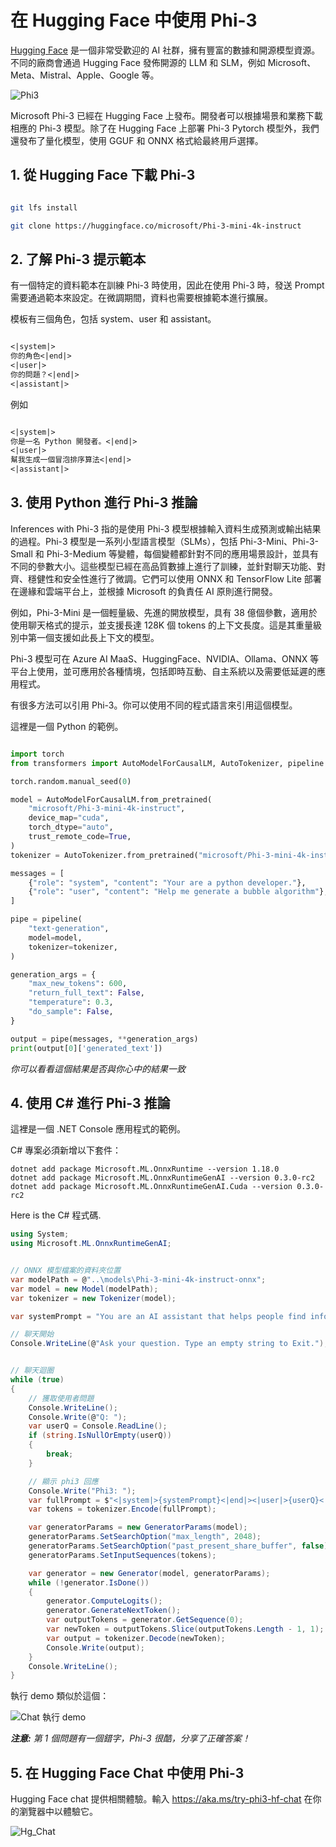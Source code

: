 ﻿# **在 Hugging Face 中使用 Phi-3**

[Hugging Face](https://huggingface.co/) 是一個非常受歡迎的 AI 社群，擁有豐富的數據和開源模型資源。不同的廠商會通過 Hugging Face 發佈開源的 LLM 和 SLM，例如 Microsoft、Meta、Mistral、Apple、Google 等。

![Phi3](../../imgs/02/Huggingface/Hg_Phi3.png)

Microsoft Phi-3 已經在 Hugging Face 上發布。開發者可以根據場景和業務下載相應的 Phi-3 模型。除了在 Hugging Face 上部署 Phi-3 Pytorch 模型外，我們還發布了量化模型，使用 GGUF 和 ONNX 格式給最終用戶選擇。

## **1. 從 Hugging Face 下載 Phi-3**

```bash

git lfs install 

git clone https://huggingface.co/microsoft/Phi-3-mini-4k-instruct

```

## **2. 了解 Phi-3 提示範本**

有一個特定的資料範本在訓練 Phi-3 時使用，因此在使用 Phi-3 時，發送 Prompt 需要通過範本來設定。在微調期間，資料也需要根據範本進行擴展。

模板有三個角色，包括 system、user 和 assistant。

```txt

<|system|>
你的角色<|end|>
<|user|>
你的問題？<|end|>
<|assistant|>

```

例如

```txt

<|system|>
你是一名 Python 開發者。<|end|>
<|user|>
幫我生成一個冒泡排序算法<|end|>
<|assistant|>

```

## **3. 使用 Python 進行 Phi-3 推論**

Inferences with Phi-3 指的是使用 Phi-3 模型根據輸入資料生成預測或輸出結果的過程。Phi-3 模型是一系列小型語言模型（SLMs），包括 Phi-3-Mini、Phi-3-Small 和 Phi-3-Medium 等變體，每個變體都針對不同的應用場景設計，並具有不同的參數大小。這些模型已經在高品質數據上進行了訓練，並針對聊天功能、對齊、穩健性和安全性進行了微調。它們可以使用 ONNX 和 TensorFlow Lite 部署在邊緣和雲端平台上，並根據 Microsoft 的負責任 AI 原則進行開發。

例如，Phi-3-Mini 是一個輕量級、先進的開放模型，具有 38 億個參數，適用於使用聊天格式的提示，並支援長達 128K 個 tokens 的上下文長度。這是其重量級別中第一個支援如此長上下文的模型。

Phi-3 模型可在 Azure AI MaaS、HuggingFace、NVIDIA、Ollama、ONNX 等平台上使用，並可應用於各種情境，包括即時互動、自主系統以及需要低延遲的應用程式。

有很多方法可以引用 Phi-3。你可以使用不同的程式語言來引用這個模型。

這裡是一個 Python 的範例。

```python

import torch
from transformers import AutoModelForCausalLM, AutoTokenizer, pipeline

torch.random.manual_seed(0)

model = AutoModelForCausalLM.from_pretrained(
    "microsoft/Phi-3-mini-4k-instruct", 
    device_map="cuda", 
    torch_dtype="auto", 
    trust_remote_code=True, 
)
tokenizer = AutoTokenizer.from_pretrained("microsoft/Phi-3-mini-4k-instruct")

messages = [
    {"role": "system", "content": "Your are a python developer."},
    {"role": "user", "content": "Help me generate a bubble algorithm"},
]

pipe = pipeline(
    "text-generation",
    model=model,
    tokenizer=tokenizer,
)

generation_args = {
    "max_new_tokens": 600,
    "return_full_text": False,
    "temperature": 0.3,
    "do_sample": False,
}

output = pipe(messages, **generation_args)
print(output[0]['generated_text'])


```

*你可以看看這個結果是否與你心中的結果一致*

## **4. 使用 C# 進行 Phi-3 推論**

這裡是一個 .NET Console 應用程式的範例。

C# 專案必須新增以下套件：

```
dotnet add package Microsoft.ML.OnnxRuntime --version 1.18.0
dotnet add package Microsoft.ML.OnnxRuntimeGenAI --version 0.3.0-rc2
dotnet add package Microsoft.ML.OnnxRuntimeGenAI.Cuda --version 0.3.0-rc2
```

Here is the C# 程式碼.

```csharp
using System;
using Microsoft.ML.OnnxRuntimeGenAI;


// ONNX 模型檔案的資料夾位置
var modelPath = @"..\models\Phi-3-mini-4k-instruct-onnx";
var model = new Model(modelPath);
var tokenizer = new Tokenizer(model);

var systemPrompt = "You are an AI assistant that helps people find information. Answer questions using a direct style. Do not share more information that the requested by the users.";

// 聊天開始
Console.WriteLine(@"Ask your question. Type an empty string to Exit.");


// 聊天迴圈
while (true)
{
    // 獲取使用者問題
    Console.WriteLine();
    Console.Write(@"Q: ");
    var userQ = Console.ReadLine();    
    if (string.IsNullOrEmpty(userQ))
    {
        break;
    }

    // 顯示 phi3 回應
    Console.Write("Phi3: ");
    var fullPrompt = $"<|system|>{systemPrompt}<|end|><|user|>{userQ}<|end|><|assistant|>";
    var tokens = tokenizer.Encode(fullPrompt);

    var generatorParams = new GeneratorParams(model);
    generatorParams.SetSearchOption("max_length", 2048);
    generatorParams.SetSearchOption("past_present_share_buffer", false);
    generatorParams.SetInputSequences(tokens);

    var generator = new Generator(model, generatorParams);
    while (!generator.IsDone())
    {
        generator.ComputeLogits();
        generator.GenerateNextToken();
        var outputTokens = generator.GetSequence(0);
        var newToken = outputTokens.Slice(outputTokens.Length - 1, 1);
        var output = tokenizer.Decode(newToken);
        Console.Write(output);
    }
    Console.WriteLine();
}
```

執行 demo 類似於這個：

![Chat 執行 demo](../../imgs/02/csharp/20SampleConsole.gif)

***注意:** 第 1 個問題有一個錯字，Phi-3 很酷，分享了正確答案！*

## **5. 在 Hugging Face Chat 中使用 Phi-3**

Hugging Face chat 提供相關體驗。輸入 https://aka.ms/try-phi3-hf-chat 在你的瀏覽器中以體驗它。

![Hg_Chat](../../imgs/02/Huggingface/Hg_Chat.png)

